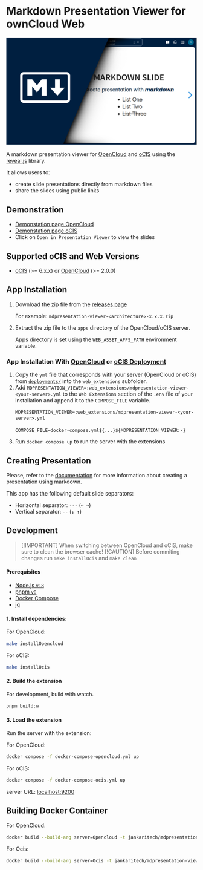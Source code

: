 # Markdown Presentation Viewer for ownCloud Web

![cover photo](./images/cover-large.png)

A markdown presentation viewer for [OpenCloud](https://github.com/opencloud-eu/opencloud/) and [oCIS](https://github.com/owncloud/ocis/) using the [reveal.js](https://revealjs.com/) library.

It allows users to:

- create slide presentations directly from markdown files
- share the slides using public links

## Demonstration

- [Demonstation page OpenCloud](https://opencloud.in-nepal.de/files/link/public/PHxkrAlpSRaqNNK)
- [Demonstation page oCIS](https://ocis.in-nepal.de/files/link/public/phDIUqntYOMSfcE)
- Click on `Open in Presentation Viewer` to view the slides

## Supported oCIS and Web Versions

- [oCIS](https://github.com/owncloud/ocis) (>= 6.x.x) or [OpenCloud](https://github.com/opencloud-eu/opencloud/) (>= 2.0.0)

## App Installation

1. Download the zip file from the [releases page](https://github.com/JankariTech/web-app-presentation-viewer/releases)

   For example: `mdpresentation-viewer-<architecture>-x.x.x.zip`

2. Extract the zip file to the `apps` directory of the OpenCloud/oCIS server.

   Apps directory is set using the `WEB_ASSET_APPS_PATH` environment variable.

### App Installation With [OpenCloud](https://github.com/opencloud-eu/opencloud/tree/main/deployments/examples/opencloud_full) or [oCIS Deployment](https://github.com/owncloud/ocis/tree/master/deployments/examples/ocis_full)

1. Copy the `yml` file that corresponds with your server (OpenCloud or oCIS) from [`deployments/`](./deployments/) into the `web_extensions`
subfolder.
2. Add `MDPRESENTATION_VIEWER=:web_extensions/mdpresentation-viewer-<your-server>.yml` to the `Web Extensions` section of the `.env` file of your installation and append it to the `COMPOSE_FILE` variable.
    ```env
    MDPRESENTATION_VIEWER=:web_extensions/mdpresentation-viewer-<your-server>.yml
    
    COMPOSE_FILE=docker-compose.yml${...}${MDPRESENTATION_VIEWER:-}
    ```
3. Run `docker compose up` to run the server with the extensions

## Creating Presentation

Please, refer to the [documentation](https://revealjs.com/markdown/) for more information about creating a presentation using markdown.

This app has the following default slide separators:

- Horizontal separator: `---` (`← →`)
- Vertical separator: `--` (`↓ ↑`)

## Development

> [!IMPORTANT] When switching between OpenCloud and oCIS, make sure to clean the browser cache!
> [!CAUTION] Before commiting changes run `make installOcis` and `make clean`

#### Prerequisites

- [Node.js `v18`](https://nodejs.org/en/)
- [pnpm `v8`](https://pnpm.io/)
- [Docker Compose](https://docs.docker.com/compose/)
- [jq](https://jqlang.org/)

#### 1. Install dependencies:

For OpenCloud:
```bash
make installOpencloud
```

For oCIS:
```bash
make installOcis
```

#### 2. Build the extension

For development, build with watch.

```bash
pnpm build:w
```

#### 3. Load the extension

Run the server with the extension:

For OpenCloud:
```bash
docker compose -f docker-compose-opencloud.yml up
```

For oCIS:
```bash
docker compose -f docker-compose-ocis.yml up
```

server URL: [localhost:9200](https://localhost:9200)

## Building Docker Container

For OpenCloud:
```bash
docker build --build-arg server=Opencloud -t jankaritech/mdpresentation-viewer-opencloud:<version> .
```


For Ocis:
```bash
docker build --build-arg server=Ocis -t jankaritech/mdpresentation-viewer-ocis:<version> .
```

